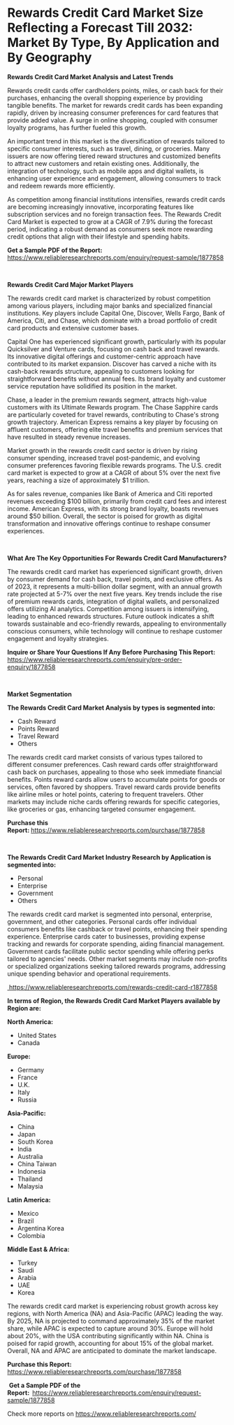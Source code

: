 <p><h1>Rewards Credit Card Market Size Reflecting a Forecast Till 2032: Market By Type, By Application and By Geography</h1></p><p><strong>Rewards Credit Card Market Analysis and Latest Trends</strong></p>
<p><p>Rewards credit cards offer cardholders points, miles, or cash back for their purchases, enhancing the overall shopping experience by providing tangible benefits. The market for rewards credit cards has been expanding rapidly, driven by increasing consumer preferences for card features that provide added value. A surge in online shopping, coupled with consumer loyalty programs, has further fueled this growth.</p><p>An important trend in this market is the diversification of rewards tailored to specific consumer interests, such as travel, dining, or groceries. Many issuers are now offering tiered reward structures and customized benefits to attract new customers and retain existing ones. Additionally, the integration of technology, such as mobile apps and digital wallets, is enhancing user experience and engagement, allowing consumers to track and redeem rewards more efficiently.</p><p>As competition among financial institutions intensifies, rewards credit cards are becoming increasingly innovative, incorporating features like subscription services and no foreign transaction fees. The Rewards Credit Card Market is expected to grow at a CAGR of 7.9% during the forecast period, indicating a robust demand as consumers seek more rewarding credit options that align with their lifestyle and spending habits.</p></p>
<p><strong>Get a Sample PDF of the Report:&nbsp;</strong> <a href="https://www.reliableresearchreports.com/enquiry/request-sample/1877858?utm_campaign=2797&utm_medium=2&utm_source=Github&utm_content=ia&utm_term=05042025&utm_id=rewards-credit-card">https://www.reliableresearchreports.com/enquiry/request-sample/1877858</a></p>
<p>&nbsp;</p>
<p><strong>Rewards Credit Card Major Market Players</strong></p>
<p><p>The rewards credit card market is characterized by robust competition among various players, including major banks and specialized financial institutions. Key players include Capital One, Discover, Wells Fargo, Bank of America, Citi, and Chase, which dominate with a broad portfolio of credit card products and extensive customer bases. </p><p>Capital One has experienced significant growth, particularly with its popular Quicksilver and Venture cards, focusing on cash back and travel rewards. Its innovative digital offerings and customer-centric approach have contributed to its market expansion. Discover has carved a niche with its cash-back rewards structure, appealing to customers looking for straightforward benefits without annual fees. Its brand loyalty and customer service reputation have solidified its position in the market.</p><p>Chase, a leader in the premium rewards segment, attracts high-value customers with its Ultimate Rewards program. The Chase Sapphire cards are particularly coveted for travel rewards, contributing to Chase's strong growth trajectory. American Express remains a key player by focusing on affluent customers, offering elite travel benefits and premium services that have resulted in steady revenue increases.</p><p>Market growth in the rewards credit card sector is driven by rising consumer spending, increased travel post-pandemic, and evolving consumer preferences favoring flexible rewards programs. The U.S. credit card market is expected to grow at a CAGR of about 5% over the next five years, reaching a size of approximately $1 trillion.</p><p>As for sales revenue, companies like Bank of America and Citi reported revenues exceeding $100 billion, primarily from credit card fees and interest income. American Express, with its strong brand loyalty, boasts revenues around $50 billion. Overall, the sector is poised for growth as digital transformation and innovative offerings continue to reshape consumer experiences.</p></p>
<p>&nbsp;</p>
<p><strong>What Are The Key Opportunities For Rewards Credit Card Manufacturers?</strong></p>
<p><p>The rewards credit card market has experienced significant growth, driven by consumer demand for cash back, travel points, and exclusive offers. As of 2023, it represents a multi-billion dollar segment, with an annual growth rate projected at 5-7% over the next five years. Key trends include the rise of premium rewards cards, integration of digital wallets, and personalized offers utilizing AI analytics. Competition among issuers is intensifying, leading to enhanced rewards structures. Future outlook indicates a shift towards sustainable and eco-friendly rewards, appealing to environmentally conscious consumers, while technology will continue to reshape customer engagement and loyalty strategies.</p></p>
<p><strong>Inquire or Share Your Questions If Any Before Purchasing This Report:</strong> <a href="https://www.reliableresearchreports.com/enquiry/pre-order-enquiry/1877858?utm_campaign=2797&utm_medium=2&utm_source=Github&utm_content=ia&utm_term=05042025&utm_id=rewards-credit-card">https://www.reliableresearchreports.com/enquiry/pre-order-enquiry/1877858</a></p>
<p>&nbsp;</p>
<p><strong>Market Segmentation</strong></p>
<p><strong>The Rewards Credit Card Market Analysis by types is segmented into:</strong></p>
<p><ul><li>Cash Reward</li><li>Points Reward</li><li>Travel Reward</li><li>Others</li></ul></p>
<p><p>The rewards credit card market consists of various types tailored to different consumer preferences. Cash reward cards offer straightforward cash back on purchases, appealing to those who seek immediate financial benefits. Points reward cards allow users to accumulate points for goods or services, often favored by shoppers. Travel reward cards provide benefits like airline miles or hotel points, catering to frequent travelers. Other markets may include niche cards offering rewards for specific categories, like groceries or gas, enhancing targeted consumer engagement.</p></p>
<p><strong>Purchase this Report:&nbsp;</strong><a href="https://www.reliableresearchreports.com/purchase/1877858?utm_campaign=2797&utm_medium=2&utm_source=Github&utm_content=ia&utm_term=05042025&utm_id=rewards-credit-card">https://www.reliableresearchreports.com/purchase/1877858</a></p>
<p>&nbsp;</p>
<p><strong>The Rewards Credit Card Market Industry Research by Application is segmented into:</strong></p>
<p><ul><li>Personal</li><li>Enterprise</li><li>Government</li><li>Others</li></ul></p>
<p><p>The rewards credit card market is segmented into personal, enterprise, government, and other categories. Personal cards offer individual consumers benefits like cashback or travel points, enhancing their spending experience. Enterprise cards cater to businesses, providing expense tracking and rewards for corporate spending, aiding financial management. Government cards facilitate public sector spending while offering perks tailored to agencies' needs. Other market segments may include non-profits or specialized organizations seeking tailored rewards programs, addressing unique spending behavior and operational requirements.</p></p>
<p><a href="https://www.reliableresearchreports.com/rewards-credit-card-r1877858?utm_campaign=2797&utm_medium=2&utm_source=Github&utm_content=ia&utm_term=05042025&utm_id=rewards-credit-card">&nbsp;https://www.reliableresearchreports.com/rewards-credit-card-r1877858</a></p>
<p><strong>In terms of Region, the Rewards Credit Card Market Players available by Region are:</strong></p>
<p>
    <p> <strong> North America: </strong>
        <ul>
            <li>United States</li>
            <li>Canada</li>
        </ul>
        </p> 
    <p> <strong> Europe: </strong>
        <ul>
            <li>Germany</li>
            <li>France</li>
            <li>U.K.</li>
            <li>Italy</li>
            <li>Russia</li>
        </ul>
        </p> 
    <p> <strong> Asia-Pacific: </strong>
        <ul>
            <li>China</li>
            <li>Japan</li>
            <li>South Korea</li>
            <li>India</li>
            <li>Australia</li>
            <li>China Taiwan</li>
            <li>Indonesia</li>
            <li>Thailand</li>
            <li>Malaysia</li>
        </ul>
        </p> 
    <p> <strong> Latin America: </strong>
        <ul>
            <li>Mexico</li>
            <li>Brazil</li>
            <li>Argentina Korea</li>
            <li>Colombia</li>
        </ul>
        </p> 
    <p> <strong> Middle East & Africa: </strong>
        <ul>
            <li>Turkey</li>
            <li>Saudi</li>
            <li>Arabia</li>
            <li>UAE</li>
            <li>Korea</li>
        </ul>
    </p>
    </p>
<p><p>The rewards credit card market is experiencing robust growth across key regions, with North America (NA) and Asia-Pacific (APAC) leading the way. By 2025, NA is projected to command approximately 35% of the market share, while APAC is expected to capture around 30%. Europe will hold about 20%, with the USA contributing significantly within NA. China is poised for rapid growth, accounting for about 15% of the global market. Overall, NA and APAC are anticipated to dominate the market landscape.</p></p>
<p><strong>Purchase this Report: </strong><a href="https://www.reliableresearchreports.com/purchase/1877858?utm_campaign=2797&utm_medium=2&utm_source=Github&utm_content=ia&utm_term=05042025&utm_id=rewards-credit-card">https://www.reliableresearchreports.com/purchase/1877858</a></p>
<p>&nbsp;<strong>Get a Sample PDF of the Report:&nbsp;&nbsp;</strong><a href="https://www.reliableresearchreports.com/enquiry/request-sample/1877858?utm_campaign=2797&utm_medium=2&utm_source=Github&utm_content=ia&utm_term=05042025&utm_id=rewards-credit-card">https://www.reliableresearchreports.com/enquiry/request-sample/1877858</a></p>
<p><strong></strong></p>
<p>Check more reports on <a href="https://www.reliableresearchreports.com/?utm_campaign=2797&utm_medium=2&utm_source=Github&utm_content=ia&utm_term=05042025&utm_id=rewards-credit-card">https://www.reliableresearchreports.com/</a></p>